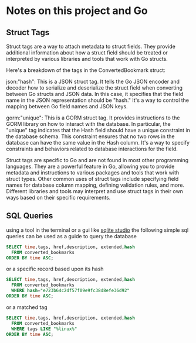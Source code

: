 # Notes on this project and Go

## Struct Tags

Struct tags are a way to attach metadata to struct fields. They provide additional information about how a struct field should be treated or interpreted by various libraries and tools that work with Go structs.

Here's a breakdown of the tags in the ConvertedBookmark struct:

json:"hash": This is a JSON struct tag. It tells the Go JSON encoder and decoder how to serialize and deserialize the struct field when converting between Go structs and JSON data. In this case, it specifies that the field name in the JSON representation should be "hash." It's a way to control the mapping between Go field names and JSON keys.

gorm:"unique": This is a GORM struct tag. It provides instructions to the GORM library on how to interact with the database. In particular, the "unique" tag indicates that the Hash field should have a unique constraint in the database schema. This constraint ensures that no two rows in the database can have the same value in the Hash column. It's a way to specify constraints and behaviors related to database interactions for the field.

Struct tags are specific to Go and are not found in most other programming languages. They are a powerful feature in Go, allowing you to provide metadata and instructions to various packages and tools that work with struct types. Other common uses of struct tags include specifying field names for database column mapping, defining validation rules, and more. Different libraries and tools may interpret and use struct tags in their own ways based on their specific requirements.

## SQL Queries

using a tool in the terminal or a gui like [sqlite studio](https://sqlitestudio.pl/) the following simple sql queries can be used as a guide to query the database


```sql
SELECT time,tags, href,description, extended,hash
  FROM converted_bookmarks
ORDER BY time ASC;
```
or a specific record based upon its hash

```sql
SELECT time,tags, href,description, extended,hash
  FROM converted_bookmarks
  WHERE hash="e723b64c2df57f09e9fc38d8efe36d92"
ORDER BY time ASC;
```
or a matched tag

```sql
SELECT time,tags, href,description, extended,hash
  FROM converted_bookmarks
  WHERE tags LIKE "%linux%"
ORDER BY time ASC;
```